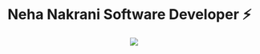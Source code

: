 # Neha Nakrani Software Developer ⚡️

<p align="center">
  <kbd>
<img src="https://media.giphy.com/media/6fy23IYLpBeGXW49hJ/giphy.gif"></img>
  </kbd>
</p>
